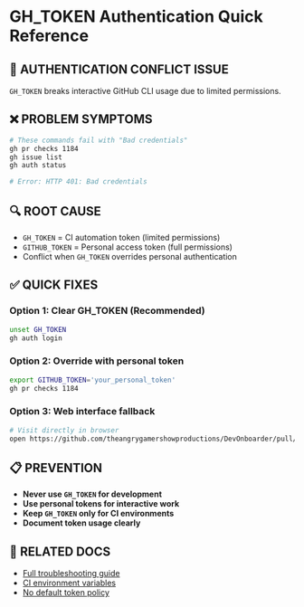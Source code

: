 # GH_TOKEN Authentication Quick Reference

## 🚨 AUTHENTICATION CONFLICT ISSUE

`GH_TOKEN` breaks interactive GitHub CLI usage due to limited permissions.

## ❌ PROBLEM SYMPTOMS

```bash
# These commands fail with "Bad credentials"
gh pr checks 1184
gh issue list
gh auth status

# Error: HTTP 401: Bad credentials
```

## 🔍 ROOT CAUSE

- `GH_TOKEN` = CI automation token (limited permissions)
- `GITHUB_TOKEN` = Personal access token (full permissions)
- Conflict when `GH_TOKEN` overrides personal authentication

## ✅ QUICK FIXES

### Option 1: Clear GH_TOKEN (Recommended)

```bash
unset GH_TOKEN
gh auth login
```

### Option 2: Override with personal token

```bash
export GITHUB_TOKEN='your_personal_token'
gh pr checks 1184
```

### Option 3: Web interface fallback

```bash
# Visit directly in browser
open https://github.com/theangrygamershowproductions/DevOnboarder/pull/1184
```

## 📋 PREVENTION

- **Never use `GH_TOKEN` for development**
- **Use personal tokens for interactive work**
- **Keep `GH_TOKEN` only for CI environments**
- **Document token usage clearly**

## 🔗 RELATED DOCS

- [Full troubleshooting guide](troubleshooting.md#github-cli-authentication-issues)
- [CI environment variables](ci-env-vars.md)
- [No default token policy](docs/policies/no-default-token-policy.md)
